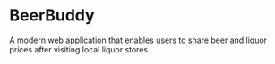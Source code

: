 # BeerBuddy
A modern web application that enables users to share beer and liquor prices after visiting local liquor stores.

